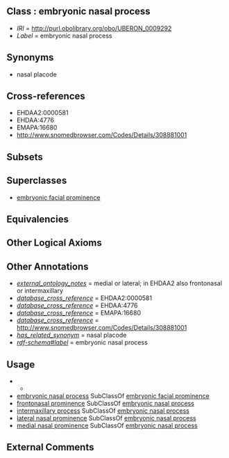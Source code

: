 
## Class : embryonic nasal process

 * *IRI* = http://purl.obolibrary.org/obo/UBERON_0009292
 * *Label* = embryonic nasal process

## Synonyms

 * nasal placode

## Cross-references

 * EHDAA2:0000581
 * EHDAA:4776
 * EMAPA:16680
 * http://www.snomedbrowser.com/Codes/Details/308881001

## Subsets


## Superclasses

 * [embryonic facial prominence](../../UBERON/14/UBERON_0012314.md)

## Equivalencies


## Other Logical Axioms


## Other Annotations

 * *[external_ontology_notes](../../UBPROP/12/UBPROP_0000012.md)* = medial or lateral; in EHDAA2 also frontonasal or intermaxillary
 * *[database_cross_reference](../../ef/oboInOwl#hasDbXref.md)* = EHDAA2:0000581
 * *[database_cross_reference](../../ef/oboInOwl#hasDbXref.md)* = EHDAA:4776
 * *[database_cross_reference](../../ef/oboInOwl#hasDbXref.md)* = EMAPA:16680
 * *[database_cross_reference](../../ef/oboInOwl#hasDbXref.md)* = http://www.snomedbrowser.com/Codes/Details/308881001
 * *[has_related_synonym](../../ym/oboInOwl#hasRelatedSynonym.md)* = nasal placode
 * *[rdf-schema#label](../../el/rdf-schema#label.md)* = embryonic nasal process

## Usage

 * -
 * [embryonic nasal process](../../UBERON/92/UBERON_0009292.md) SubClassOf [embryonic facial prominence](../../UBERON/14/UBERON_0012314.md)
 * [frontonasal prominence](../../UBERON/66/UBERON_0004066.md) SubClassOf [embryonic nasal process](../../UBERON/92/UBERON_0009292.md)
 * [intermaxillary process](../../UBERON/14/UBERON_0009714.md) SubClassOf [embryonic nasal process](../../UBERON/92/UBERON_0009292.md)
 * [lateral nasal prominence](../../UBERON/67/UBERON_0004067.md) SubClassOf [embryonic nasal process](../../UBERON/92/UBERON_0009292.md)
 * [medial nasal prominence](../../UBERON/68/UBERON_0004068.md) SubClassOf [embryonic nasal process](../../UBERON/92/UBERON_0009292.md)

## External Comments

